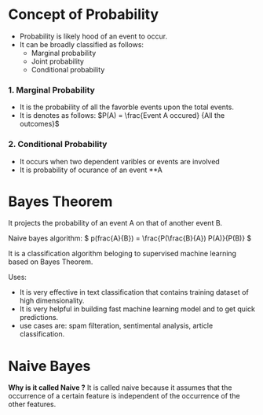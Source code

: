 # Concept of Probability
- Probability is likely hood of an event to occur. 
- It can be broadly classified as follows:
    - Marginal probability
    - Joint probability
    - Conditional probability
    
### 1. Marginal Probability
- It is the probability of all the favorble events upon the total events.
- It is denotes as follows: $P(A) = \frac{Event A occured} {All the outcomes}$

### 2. Conditional Probability
- It occurs when two dependent varibles or events are involved
- It is probability of ocurance of an event **A









# Bayes Theorem
It projects the probability of an event A on that of another event B.

Naive bayes algorithm: 
$ p(frac{A}{B}) = \frac{P(\frac{B}{A}) P(A)}{P(B)} $

It is a classification algorithm beloging to supervised machine learning based on Bayes Theorem.

Uses:
* It is very effective in text classification that contains training dataset of high dimensionality.
* It is very helpful in building fast machine learning model and to get quick predictions.
* use cases are: spam filteration, sentimental analysis, article classification.

# Naive Bayes
**Why is it called Naive ?**
It is called naive because it assumes that the occurrence of a certain feature is independent of the occurrence of the other features.

